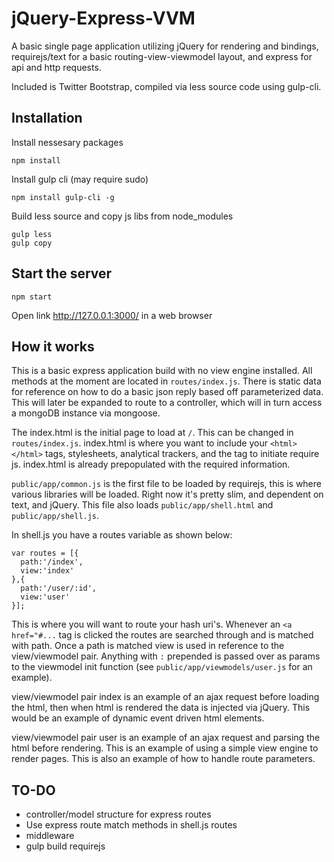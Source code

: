 jQuery-Express-VVM
=========

A basic single page application utilizing jQuery for rendering and bindings, requirejs/text for a basic routing-view-viewmodel layout, and express for api and http requests.

Included is Twitter Bootstrap, compiled via less source code using gulp-cli.

## Installation

Install nessesary packages

```
npm install
```

Install gulp cli (may require sudo)

```
npm install gulp-cli -g
```

Build less source and copy js libs from node_modules

```
gulp less
gulp copy
```

## Start the server

```
npm start
```

Open link http://127.0.0.1:3000/ in a web browser

## How it works

This is a basic express application build with no view engine installed. All methods at the moment are located in `routes/index.js`. There is static data for reference on how to do a basic json reply based off parameterized data. This will later be expanded to route to a controller, which will in turn access a mongoDB instance via mongoose.

The index.html is the initial page to load at `/`. This can be changed in `routes/index.js`. index.html is where you want to include your `<html></html>` tags, stylesheets, analytical trackers, and the tag to initiate require js. index.html is already prepopulated with the required information.

`public/app/common.js` is the first file to be loaded by requirejs, this is where various libraries will be loaded. Right now it's pretty slim, and dependent on text, and jQuery. This file also loads `public/app/shell.html` and `public/app/shell.js`.

In shell.js you have a routes variable as shown below:

```
var routes = [{
  path:'/index',
  view:'index'
},{
  path:'/user/:id',
  view:'user'
}];
```

This is where you will want to route your hash uri's. Whenever an `<a href="#...` tag is clicked the routes are searched through and is matched with path. Once a path is matched view is used in reference to the view/viewmodel pair. Anything with `:` prepended is passed over as params to the viewmodel init function (see `public/app/viewmodels/user.js` for an example).

view/viewmodel pair index is an example of an ajax request before loading the html, then when html is rendered the data is injected via jQuery. This would be an example of dynamic event driven html elements.

view/viewmodel pair user is an example of an ajax request and parsing the html before rendering. This is an example of using a simple view engine to render pages. This is also an example of how to handle route parameters.

## TO-DO

- controller/model structure for express routes
- Use express route match methods in shell.js routes
- middleware
- gulp build requirejs
